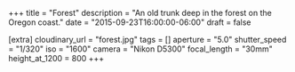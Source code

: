 +++
title = "Forest"
description = "An old trunk deep in the forest on the Oregon coast."
date = "2015-09-23T16:00:00-06:00"
draft = false

[extra]
cloudinary_url = "forest.jpg"
tags = []
aperture = "5.0"
shutter_speed = "1/320"
iso = "1600"
camera = "Nikon D5300"
focal_length = "30mm"
height_at_1200 = 800
+++
